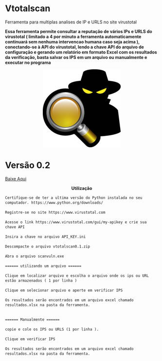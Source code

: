 # Vtotalscan
Ferramenta para multiplas analises de IP e URLS no site virustotal


<b>Essa ferramenta permite consultar a reputação de vários IPs e URLS do virustotal ( limitado a 4 por minuto a ferramenta automaticamente continuará sem nenhuma intervencao humana caso seja acima ), conectando-se à API do virustotal, lendo a chave API do arquivo de configuração e gerando um relatório em formato Excel com os resultados da verificação, basta salvar os IPS em um arquivo ou manualmente   e executar no programa</b>


<p align="center">
  <img src="spy2-1.png" alt="Vtotalscan"/>
</p>

<p align="center">

<p/>

# Versão 0.2

<a href="https://github.com/SecZeroR/Vtotalscan/releases/download/0.2vtotal/Vtotalscan0.2.zip">   Baixe Aqui </a></p>

<p align="center">
<b>Utilização</b> </p>


```
Certifique-se de ter a ultima versão do Python instalada no seu computador. https://www.python.org/downloads/

Registre-se no site https://www.virustotal.com

Acesse o link https://www.virustotal.com/gui/my-apikey e crie sua chave API

Insira a chave no arquivo API_KEY.ini

Descompacte o arquivo vtotalscan0.1.zip

Abra o arquivo scanvuln.exe 

====== utilizando um arquivo ======

Clique em localizar arquivo e escolha o arquivo onde os ips ou URL estão armazenados ( 1 por linha )

Clique em selecionar arquivo e aperte em verificar IPS

Os resultados serão encontrados em um arquivo excel chamado resultados.xlsx na pasta da ferramenta.


====== Manualmente ======

copie e cole os IPS ou URLS (1 por linha ).

Clique em verificar IPS

Os resultados serão encontrados em um arquivo excel chamado resultados.xlsx na pasta da ferramenta.

```




